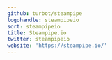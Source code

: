 ```yaml
---
github: turbot/steampipe
logohandle: steampipeio
sort: steampipeio
title: Steampipe.io
twitter: steampipeio
website: 'https://steampipe.io/'
---
```

